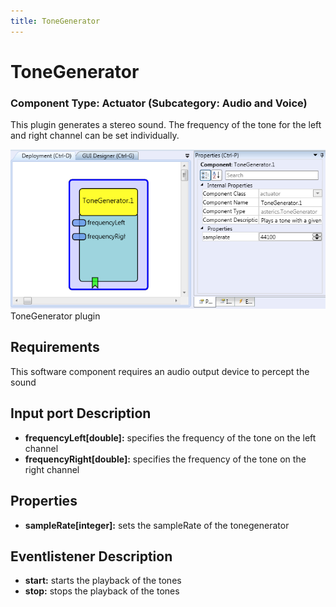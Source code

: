 ```yaml
---
title: ToneGenerator
---
```


# ToneGenerator

### Component Type: Actuator (Subcategory: Audio and Voice)

This plugin generates a stereo sound. The frequency of the tone for the left and right channel can be set individually.

![Screenshot: ToneGenerator plugin](./img/tonegenerator.png "Screenshot: ToneGenerator plugin")  
ToneGenerator plugin

## Requirements

This software component requires an audio output device to percept the sound

## Input port Description

- **frequencyLeft\[double\]:** specifies the frequency of the tone on the left channel
- **frequencyRight\[double\]:** specifies the frequency of the tone on the right channel

## Properties

- **sampleRate\[integer\]:** sets the sampleRate of the tonegenerator

## Eventlistener Description

- **start:** starts the playback of the tones
- **stop:** stops the playback of the tones
